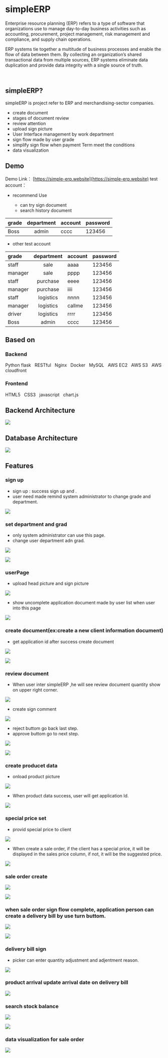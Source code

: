 # simpleERP

Enterprise resource planning (ERP) refers to a type of software that organizations use to manage day-to-day business activities such as accounting, procurement, project management, risk management and compliance, and supply chain operations. 

ERP systems tie together a multitude of business processes and enable the flow of data between them. By collecting an organization’s shared transactional data from multiple sources, ERP systems eliminate data duplication and provide data integrity with a single source of truth.

&emsp;
## simpleERP?

simpleERP is project refer to ERP and merchandising-sector companies.

* create document
* stages of document review
* review attention
* upload sign picture
* User Interface management by work department
* sign flow made by user grade
* simplify sign flow when payment Term meet the conditions
* data visualization


## Demo

Demo Link： [https://simple-erp.website](https://simple-erp.website)
test account：

* recommend Use

    * can try sign document
    * search history document

| grade |   department    | account   | password   |
|:-------- |:---------:| ------ | ------ |
| Boss     |   admin   | cccc   | 123456 |





* other test account


| grade |   department    | account   | password   |
|:-------- |:---------:| ------ | ------ |
| staff    |   sale    | aaaa   | 123456 |
| manager  |   sale    | pppp   | 123456 |
| staff    | purchase  | eeee   | 123456 |
| manager  | purchase  | iiii   | 123456 |
| staff    | logistics | nnnn   | 123456 |
| manager  | logistics | callme | 123456 |
| driver   | logistics | rrrr   | 123456 |
| Boss     |   admin   | cccc   | 123456 |


## Based on
### Backend
Python flask &nbsp;
RESTful &nbsp;
Nginx &nbsp;
Docker &nbsp;
MySQL &nbsp;
AWS EC2 &nbsp;
AWS S3 &nbsp;
AWS cloudfront


### Frontend
HTML5 &nbsp;
CSS3 &nbsp;
javascript &nbsp;
chart.js &nbsp;

## Backend Architecture

![](https://i.imgur.com/BmONUWh.png)

## Database Architecture

![](https://i.imgur.com/ihdxx8M.png)


## Features

### sign up

* sign up : success sign up and .
* user need made remind system administrator to change grade and department.

![](https://i.imgur.com/RsHcXn9.png)


### set department and grad 

* only system administrator can use this page.
* change user department adn grad.

![](https://i.imgur.com/oh5RTsG.png)

![](https://i.imgur.com/21zFiVe.gif)


### userPage

* upload head picture and sign picture

![](https://i.imgur.com/wMHrP7D.png)


* show uncomplete application document made by user list when user into this page

![](https://i.imgur.com/eifLmH7.png)


### create document(ex:create a new client information document)

* get application id after success create document

![](https://i.imgur.com/MMlPzbo.png)

![](https://i.imgur.com/hdQluKm.gif)


### review document

* When user inter simpleERP ,he will see review document quantity show on upper right corner.

![](https://i.imgur.com/CgnJrvF.png)

* create sign comment

![](https://i.imgur.com/Kf84br8.png)

* reject buttom go back last step.
* approve buttom go to next step.

![](https://i.imgur.com/stFHIee.png)

![](https://i.imgur.com/8lLyq1W.gif)


### create producet data

* onload product picture

![](https://i.imgur.com/m9ZXXi7.png)


* When product data success, user will get application Id.

![](https://i.imgur.com/y94c5ZB.png)


### special price set 

* provid special price to client 

![](https://i.imgur.com/3YCt2if.png)



* When create a sale order, if the client has a special price, it will be displayed in the sales price column, if not, it will be the suggested price.

![](https://i.imgur.com/quNr5Df.png)


### sale order create

![](https://i.imgur.com/uQD05L7.png)

![](https://i.imgur.com/i3b0YxN.gif)


### when sale order sign flow complete, application person can create a delivery bill by use turn buttom. 

![](https://i.imgur.com/yHhjysE.png)

![](https://i.imgur.com/gfUCMkx.gif)



### delivery bill sign

* picker can enter quantity adjustment and adjentment reason.

![](https://i.imgur.com/k1YO49z.png)

### product arrival update arrival date on delivery bill

![](https://i.imgur.com/uUK9CC3.png)


### search stock balance

![](https://i.imgur.com/b8mOKpI.png)

![](https://i.imgur.com/IC4bjSr.png)


### data visualization for sale order

![](https://i.imgur.com/G3nLCn8.png)
